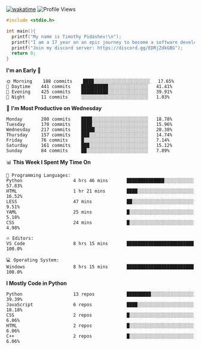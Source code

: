[![wakatime](https://wakatime.com/badge/user/b920b284-3cde-4cd4-b72e-f7f22d050b16.svg)](https://wakatime.com/@b920b284-3cde-4cd4-b72e-f7f22d050b16)
![Profile Views](http://img.shields.io/badge/Profile%20Views-256-blue)
```c
#include <stdio.h>

int main(){
  printf("My name is Timothy Pidashev!\n"); 
  printf("I am a 17 year on an epic journey to become a software developer!\n");
  printf("Join my discord server: https://discord.gg/EDRjZdkGBG");
  return 0;
}
```

<!--START_SECTION:waka-->
**I'm an Early 🐤** 

```text
🌞 Morning    188 commits    ████░░░░░░░░░░░░░░░░░░░░░   17.65% 
🌆 Daytime    441 commits    ██████████░░░░░░░░░░░░░░░   41.41% 
🌃 Evening    425 commits    ██████████░░░░░░░░░░░░░░░   39.91% 
🌙 Night      11 commits     ░░░░░░░░░░░░░░░░░░░░░░░░░   1.03%

```
📅 **I'm Most Productive on Wednesday** 

```text
Monday       200 commits    ████░░░░░░░░░░░░░░░░░░░░░   18.78% 
Tuesday      170 commits    ████░░░░░░░░░░░░░░░░░░░░░   15.96% 
Wednesday    217 commits    █████░░░░░░░░░░░░░░░░░░░░   20.38% 
Thursday     157 commits    ███░░░░░░░░░░░░░░░░░░░░░░   14.74% 
Friday       76 commits     █░░░░░░░░░░░░░░░░░░░░░░░░   7.14% 
Saturday     161 commits    ███░░░░░░░░░░░░░░░░░░░░░░   15.12% 
Sunday       84 commits     ██░░░░░░░░░░░░░░░░░░░░░░░   7.89%

```


📊 **This Week I Spent My Time On** 

```text
💬 Programming Languages: 
Python                   4 hrs 46 mins       ██████████████░░░░░░░░░░░   57.83% 
HTML                     1 hr 21 mins        ████░░░░░░░░░░░░░░░░░░░░░   16.52% 
LESS                     47 mins             ██░░░░░░░░░░░░░░░░░░░░░░░   9.51% 
YAML                     25 mins             █░░░░░░░░░░░░░░░░░░░░░░░░   5.18% 
CSS                      24 mins             █░░░░░░░░░░░░░░░░░░░░░░░░   4.98%

🔥 Editors: 
VS Code                  8 hrs 15 mins       █████████████████████████   100.0%

💻 Operating System: 
Windows                  8 hrs 15 mins       █████████████████████████   100.0%

```

**I Mostly Code in Python** 

```text
Python                   13 repos            █████████░░░░░░░░░░░░░░░░   39.39% 
JavaScript               6 repos             ████░░░░░░░░░░░░░░░░░░░░░   18.18% 
CSS                      2 repos             █░░░░░░░░░░░░░░░░░░░░░░░░   6.06% 
HTML                     2 repos             █░░░░░░░░░░░░░░░░░░░░░░░░   6.06% 
C++                      2 repos             █░░░░░░░░░░░░░░░░░░░░░░░░   6.06%

```



<!--END_SECTION:waka-->
